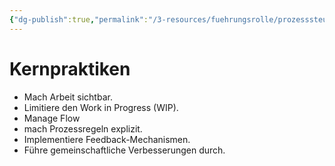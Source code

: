```yaml
---
{"dg-publish":true,"permalink":"/3-resources/fuehrungsrolle/prozesssteuerung/kanban/kernpraktiken/","created":"2024-04-10T13:26:36.734+02:00","updated":"2024-04-17T18:38:18.610+02:00"}
---
```



# Kernpraktiken

- Mach Arbeit sichtbar.
- Limitiere den Work in Progress (WIP).
- Manage Flow
- mach Prozessregeln explizit.
- Implementiere Feedback-Mechanismen.
- Führe gemeinschaftliche Verbesserungen durch.
